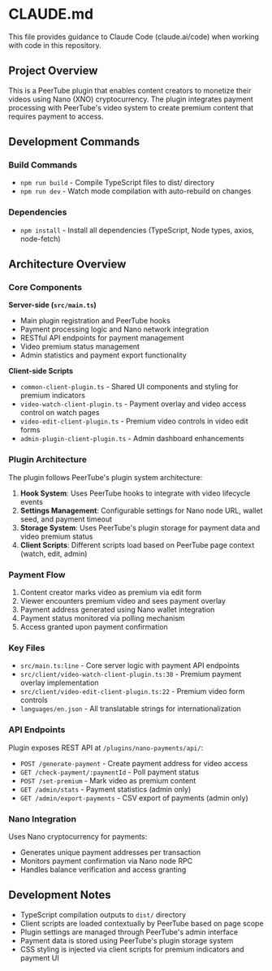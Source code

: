 # CLAUDE.md

This file provides guidance to Claude Code (claude.ai/code) when working with code in this repository.

## Project Overview

This is a PeerTube plugin that enables content creators to monetize their videos using Nano (XNO) cryptocurrency. The plugin integrates payment processing with PeerTube's video system to create premium content that requires payment to access.

## Development Commands

### Build Commands
- `npm run build` - Compile TypeScript files to dist/ directory
- `npm run dev` - Watch mode compilation with auto-rebuild on changes

### Dependencies
- `npm install` - Install all dependencies (TypeScript, Node types, axios, node-fetch)

## Architecture Overview

### Core Components

**Server-side (`src/main.ts`)**
- Main plugin registration and PeerTube hooks
- Payment processing logic and Nano network integration
- RESTful API endpoints for payment management
- Video premium status management
- Admin statistics and payment export functionality

**Client-side Scripts**
- `common-client-plugin.ts` - Shared UI components and styling for premium indicators
- `video-watch-client-plugin.ts` - Payment overlay and video access control on watch pages  
- `video-edit-client-plugin.ts` - Premium video controls in video edit forms
- `admin-plugin-client-plugin.ts` - Admin dashboard enhancements

### Plugin Architecture

The plugin follows PeerTube's plugin system architecture:

1. **Hook System**: Uses PeerTube hooks to integrate with video lifecycle events
2. **Settings Management**: Configurable settings for Nano node URL, wallet seed, and payment timeout
3. **Storage System**: Uses PeerTube's plugin storage for payment data and video premium status
4. **Client Scripts**: Different scripts load based on PeerTube page context (watch, edit, admin)

### Payment Flow

1. Content creator marks video as premium via edit form
2. Viewer encounters premium video and sees payment overlay
3. Payment address generated using Nano wallet integration
4. Payment status monitored via polling mechanism
5. Access granted upon payment confirmation

### Key Files

- `src/main.ts:line` - Core server logic with payment API endpoints
- `src/client/video-watch-client-plugin.ts:30` - Premium payment overlay implementation
- `src/client/video-edit-client-plugin.ts:22` - Premium video form controls
- `languages/en.json` - All translatable strings for internationalization

### API Endpoints

Plugin exposes REST API at `/plugins/nano-payments/api/`:
- `POST /generate-payment` - Create payment address for video access
- `GET /check-payment/:paymentId` - Poll payment status
- `POST /set-premium` - Mark video as premium content
- `GET /admin/stats` - Payment statistics (admin only)
- `GET /admin/export-payments` - CSV export of payments (admin only)

### Nano Integration

Uses Nano cryptocurrency for payments:
- Generates unique payment addresses per transaction
- Monitors payment confirmation via Nano node RPC
- Handles balance verification and access granting

## Development Notes

- TypeScript compilation outputs to `dist/` directory
- Client scripts are loaded contextually by PeerTube based on page scope
- Plugin settings are managed through PeerTube's admin interface
- Payment data is stored using PeerTube's plugin storage system
- CSS styling is injected via client scripts for premium indicators and payment UI
